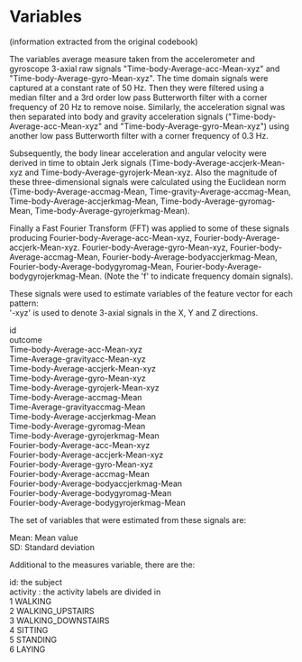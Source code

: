 Variables  
=================


(information extracted from the original codebook)

The variables average measure taken from the accelerometer and gyroscope 3-axial raw signals "Time-body-Average-acc-Mean-xyz" and "Time-body-Average-gyro-Mean-xyz". The time domain signals were captured at a constant rate of 50 Hz. Then they were filtered using a median filter and a 3rd order low pass Butterworth filter with a corner frequency of 20 Hz to remove noise. Similarly, the acceleration signal was then separated into body and gravity acceleration signals ("Time-body-Average-acc-Mean-xyz" and "Time-body-Average-gyro-Mean-xyz") using another low pass Butterworth filter with a corner frequency of 0.3 Hz. 

Subsequently, the body linear acceleration and angular velocity were derived in time to obtain Jerk signals (Time-body-Average-accjerk-Mean-xyz and Time-body-Average-gyrojerk-Mean-xyz. Also the magnitude of these three-dimensional signals were calculated using the Euclidean norm (Time-body-Average-accmag-Mean, Time-gravity-Average-accmag-Mean, Time-body-Average-accjerkmag-Mean, Time-body-Average-gyromag-Mean, Time-body-Average-gyrojerkmag-Mean). 

Finally a Fast Fourier Transform (FFT) was applied to some of these signals producing Fourier-body-Average-acc-Mean-xyz, Fourier-body-Average-accjerk-Mean-xyz. Fourier-body-Average-gyro-Mean-xyz, Fourier-body-Average-accmag-Mean, Fourier-body-Average-bodyaccjerkmag-Mean, Fourier-body-Average-bodygyromag-Mean, Fourier-body-Average-bodygyrojerkmag-Mean. (Note the 'f' to indicate frequency domain signals). 

These signals were used to estimate variables of the feature vector for each pattern:  
'-xyz' is used to denote 3-axial signals in the X, Y and Z directions.

id\
outcome\
Time-body-Average-acc-Mean-xyz\
Time-Average-gravityacc-Mean-xyz\
Time-body-Average-accjerk-Mean-xyz\
Time-body-Average-gyro-Mean-xyz\
Time-body-Average-gyrojerk-Mean-xyz\
Time-body-Average-accmag-Mean\
Time-Average-gravityaccmag-Mean\
Time-body-Average-accjerkmag-Mean\
Time-body-Average-gyromag-Mean\
Time-body-Average-gyrojerkmag-Mean\
Fourier-body-Average-acc-Mean-xyz\
Fourier-body-Average-accjerk-Mean-xyz\
Fourier-body-Average-gyro-Mean-xyz\
Fourier-body-Average-accmag-Mean\
Fourier-body-Average-bodyaccjerkmag-Mean\
Fourier-body-Average-bodygyromag-Mean\
Fourier-body-Average-bodygyrojerkmag-Mean


The set of variables that were estimated from these signals are: 

Mean: Mean value\
SD: Standard deviation


Additional to the measures variable, there are the:

id: the subject \
activity : the activity labels are divided in\
  1 WALKING\
  2 WALKING_UPSTAIRS\
  3 WALKING_DOWNSTAIRS\
  4 SITTING\
  5 STANDING\
  6 LAYING
